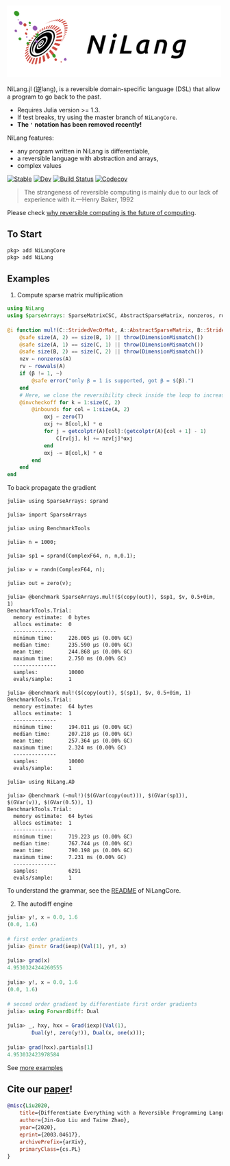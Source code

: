 
<img src="docs/src/asset/logo3.png" width=500px/>

NiLang.jl (逆lang), is a reversible domain-specific language (DSL) that allow a program to go back to the past.

* Requires Julia version >= 1.3.
* If test breaks, try using the master branch of `NiLangCore`.
* **The `'` notation has been removed recently!**


NiLang features:

* any program written in NiLang is differentiable,
* a reversible language with abstraction and arrays,
* complex values

[![Stable](https://img.shields.io/badge/docs-stable-blue.svg)](https://GiggleLiu.github.io/NiLang.jl/stable)
[![Dev](https://img.shields.io/badge/docs-dev-blue.svg)](https://GiggleLiu.github.io/NiLang.jl/dev)
[![Build Status](https://travis-ci.com/GiggleLiu/NiLang.jl.svg?branch=master)](https://travis-ci.com/GiggleLiu/NiLang.jl)
[![Codecov](https://codecov.io/gh/GiggleLiu/NiLang.jl/branch/master/graph/badge.svg)](https://codecov.io/gh/GiggleLiu/NiLang.jl)

> The strangeness of reversible computing is mainly due to
> our lack of experience with it.—Henry Baker, 1992

Please check [why reversible computing is the future of computing](https://giggleliu.github.io/NiLang.jl/dev/why/).

## To Start
```
pkg> add NiLangCore
pkg> add NiLang
```

## Examples
1. Compute sparse matrix multiplication

```julia
using NiLang
using SparseArrays: SparseMatrixCSC, AbstractSparseMatrix, nonzeros, rowvals, getcolptr

@i function mul!(C::StridedVecOrMat, A::AbstractSparseMatrix, B::StridedVector{T}, α::Number, β::Number) where T
    @safe size(A, 2) == size(B, 1) || throw(DimensionMismatch())
    @safe size(A, 1) == size(C, 1) || throw(DimensionMismatch())
    @safe size(B, 2) == size(C, 2) || throw(DimensionMismatch())
    nzv ← nonzeros(A)
    rv ← rowvals(A)
    if (β != 1, ~)
        @safe error("only β = 1 is supported, got β = $(β).")
    end
    # Here, we close the reversibility check inside the loop to increase performance
    @invcheckoff for k = 1:size(C, 2)
        @inbounds for col = 1:size(A, 2)
            αxj ← zero(T)
            αxj += B[col,k] * α
            for j = getcolptr(A)[col]:(getcolptr(A)[col + 1] - 1)
                C[rv[j], k] += nzv[j]*αxj
            end
            αxj -= B[col,k] * α
        end
    end
end
```

To back propagate the gradient
```
julia> using SparseArrays: sprand

julia> import SparseArrays

julia> using BenchmarkTools

julia> n = 1000;

julia> sp1 = sprand(ComplexF64, n, n,0.1);

julia> v = randn(ComplexF64, n);

julia> out = zero(v);

julia> @benchmark SparseArrays.mul!($(copy(out)), $sp1, $v, 0.5+0im, 1)
BenchmarkTools.Trial: 
  memory estimate:  0 bytes
  allocs estimate:  0
  --------------
  minimum time:     226.005 μs (0.00% GC)
  median time:      235.590 μs (0.00% GC)
  mean time:        244.868 μs (0.00% GC)
  maximum time:     2.750 ms (0.00% GC)
  --------------
  samples:          10000
  evals/sample:     1

julia> @benchmark mul!($(copy(out)), $(sp1), $v, 0.5+0im, 1)
BenchmarkTools.Trial: 
  memory estimate:  64 bytes
  allocs estimate:  1
  --------------
  minimum time:     194.011 μs (0.00% GC)
  median time:      207.218 μs (0.00% GC)
  mean time:        257.364 μs (0.00% GC)
  maximum time:     2.324 ms (0.00% GC)
  --------------
  samples:          10000
  evals/sample:     1

julia> using NiLang.AD

julia> @benchmark (~mul!)($(GVar(copy(out))), $(GVar(sp1)), $(GVar(v)), $(GVar(0.5)), 1)
BenchmarkTools.Trial: 
  memory estimate:  64 bytes
  allocs estimate:  1
  --------------
  minimum time:     719.223 μs (0.00% GC)
  median time:      767.744 μs (0.00% GC)
  mean time:        790.198 μs (0.00% GC)
  maximum time:     7.231 ms (0.00% GC)
  --------------
  samples:          6291
  evals/sample:     1
```

To understand the grammar, see the [README](https://github.com/GiggleLiu/NiLangCore.jl) of NiLangCore.

2. The autodiff engine

```julia
julia> y!, x = 0.0, 1.6
(0.0, 1.6)

# first order gradients
julia> @instr Grad(iexp)(Val(1), y!, x)

julia> grad(x)
4.9530324244260555

julia> y!, x = 0.0, 1.6
(0.0, 1.6)

# second order gradient by differentiate first order gradients
julia> using ForwardDiff: Dual

julia> _, hxy, hxx = Grad(iexp)(Val(1), 
        Dual(y!, zero(y!)), Dual(x, one(x)));

julia> grad(hxx).partials[1]
4.953032423978584
```

See [more examples](examples/)

## Cite our [paper](https://arxiv.org/abs/2003.04617)!

```bibtex
@misc{Liu2020,
    title={Differentiate Everything with a Reversible Programming Language},
    author={Jin-Guo Liu and Taine Zhao},
    year={2020},
    eprint={2003.04617},
    archivePrefix={arXiv},
    primaryClass={cs.PL}
}
```
